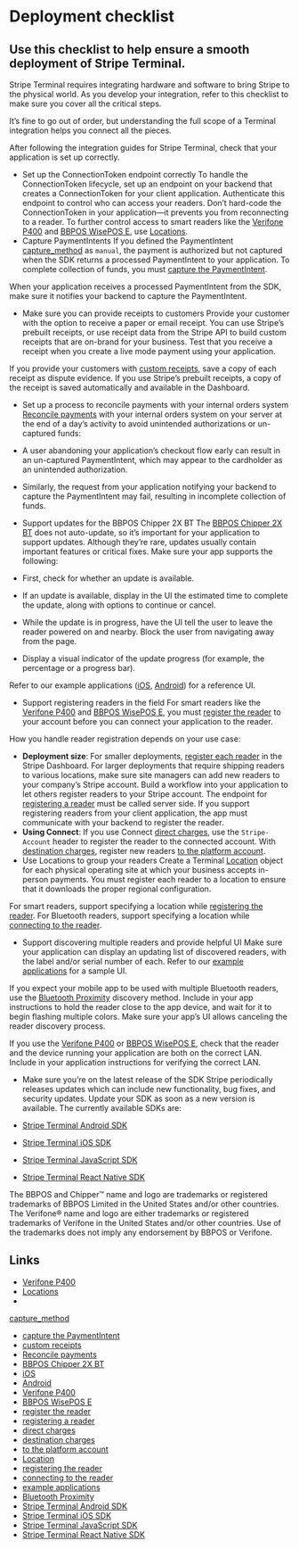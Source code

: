 # Deployment checklist

## Use this checklist to help ensure a smooth deployment of Stripe Terminal.

Stripe Terminal requires integrating hardware and software to bring Stripe to
the physical world. As you develop your integration, refer to this checklist to
make sure you cover all the critical steps.

It’s fine to go out of order, but understanding the full scope of a Terminal
integration helps you connect all the pieces.

After following the integration guides for Stripe Terminal, check that your
application is set up correctly.

- Set up the ConnectionToken endpoint correctly
To handle the ConnectionToken lifecycle, set up an endpoint on your backend that
creates a ConnectionToken for your client application. Authenticate this
endpoint to control who can access your readers. Don’t hard-code the
ConnectionToken in your application—it prevents you from reconnecting to a
reader. To further control access to smart readers like the [Verifone
P400](https://docs.stripe.com/terminal/payments/connect-reader?reader-type=smart)
and [BBPOS WisePOS
E](https://docs.stripe.com/terminal/payments/connect-reader?reader-type=smart),
use [Locations](https://docs.stripe.com/terminal/fleet/locations-and-zones).
- Capture PaymentIntents
If you defined the PaymentIntent
[capture_method](https://docs.stripe.com/api/payment_intents/object#payment_intent_object-capture_method)
as `manual`, the payment is authorized but not captured when the SDK returns a
processed PaymentIntent to your application. To complete collection of funds,
you must [capture the
PaymentIntent](https://docs.stripe.com/terminal/payments/collect-card-payment#capture-payment).

When your application receives a processed PaymentIntent from the SDK, make sure
it notifies your backend to capture the PaymentIntent.
- Make sure you can provide receipts to customers
Provide your customer with the option to receive a paper or email receipt. You
can use Stripe’s prebuilt receipts, or use receipt data from the Stripe API to
build custom receipts that are on-brand for your business. Test that you receive
a receipt when you create a live mode payment using your application.

If you provide your customers with [custom
receipts](https://docs.stripe.com/terminal/features/receipts#custom), save a
copy of each receipt as dispute evidence. If you use Stripe’s prebuilt receipts,
a copy of the receipt is saved automatically and available in the Dashboard.
- Set up a process to reconcile payments with your internal orders system
[Reconcile
payments](https://docs.stripe.com/terminal/payments/collect-card-payment#reconciling)
with your internal orders system on your server at the end of a day’s activity
to avoid unintended authorizations or un-captured funds:

- A user abandoning your application’s checkout flow early can result in an
un-captured PaymentIntent, which may appear to the cardholder as an unintended
authorization.
- Similarly, the request from your application notifying your backend to capture
the PaymentIntent may fail, resulting in incomplete collection of funds.
- Support updates for the BBPOS Chipper 2X BT
The [BBPOS Chipper 2X
BT](https://docs.stripe.com/terminal/readers/bbpos-chipper2xbt) does not
auto-update, so it’s important for your application to support updates. Although
they’re rare, updates usually contain important features or critical fixes. Make
sure your app supports the following:

- First, check for whether an update is available.
- If an update is available, display in the UI the estimated time to complete
the update, along with options to continue or cancel.
- While the update is in progress, have the UI tell the user to leave the reader
powered on and nearby. Block the user from navigating away from the page.
- Display a visual indicator of the update progress (for example, the percentage
or a progress bar).

Refer to our example applications
([iOS](https://github.com/stripe/stripe-terminal-ios),
[Android](https://github.com/stripe/stripe-terminal-android)) for a reference
UI.
- Support registering readers in the field
For smart readers like the [Verifone
P400](https://docs.stripe.com/terminal/readers/verifone-p400) and [BBPOS WisePOS
E](https://docs.stripe.com/terminal/readers/bbpos-wisepos-e), you must [register
the reader](https://docs.stripe.com/terminal/fleet/register-readers) to your
account before you can connect your application to the reader.

How you handle reader registration depends on your use case:

- **Deployment size**: For smaller deployments, [register each
reader](https://docs.stripe.com/terminal/fleet/register-readers) in the Stripe
Dashboard. For larger deployments that require shipping readers to various
locations, make sure site managers can add new readers to your company’s Stripe
account. Build a workflow into your application to let others register readers
to your Stripe account. The endpoint for [registering a
reader](https://docs.stripe.com/api/terminal/readers/create) must be called
server side. If you support registering readers from your client application,
the app must communicate with your backend to register the reader.
- **Using Connect**: If you use Connect [direct
charges](https://docs.stripe.com/connect/direct-charges), use the
`Stripe-Account` header to register the reader to the connected account. With
[destination charges](https://docs.stripe.com/connect/destination-charges),
register new readers [to the platform
account](https://docs.stripe.com/terminal/features/connect).
- Use Locations to group your readers
Create a Terminal
[Location](https://docs.stripe.com/api/terminal/locations/create) object for
each physical operating site at which your business accepts in-person payments.
You must register each reader to a location to ensure that it downloads the
proper regional configuration.

For smart readers, support specifying a location while [registering the
reader](https://docs.stripe.com/terminal/fleet/register-readers#smart-readers).
For Bluetooth readers, support specifying a location while [connecting to the
reader](https://docs.stripe.com/terminal/fleet/register-readers#bluetooth-readers).
- Support discovering multiple readers and provide helpful UI
Make sure your application can display an updating list of discovered readers,
with the label and/or serial number of each. Refer to our [example
applications](https://docs.stripe.com/terminal/example-applications) for a
sample UI.

If you expect your mobile app to be used with multiple Bluetooth readers, use
the [Bluetooth
Proximity](https://docs.stripe.com/terminal/payments/connect-reader?terminal-sdk-platform=ios&reader-type=bluetooth#bluetooth-proximity)
discovery method. Include in your app instructions to hold the reader close to
the app device, and wait for it to begin flashing multiple colors. Make sure
your app’s UI allows canceling the reader discovery process.

If you use the [Verifone
P400](https://docs.stripe.com/terminal/readers/verifone-p400) or [BBPOS WisePOS
E](https://docs.stripe.com/terminal/readers/bbpos-wisepos-e), check that the
reader and the device running your application are both on the correct LAN.
Include in your application instructions for verifying the correct LAN.
- Make sure you’re on the latest release of the SDK
Stripe periodically releases updates which can include new functionality, bug
fixes, and security updates. Update your SDK as soon as a new version is
available. The currently available SDKs are:

- [Stripe Terminal Android
SDK](https://github.com/stripe/stripe-terminal-android/releases)
- [Stripe Terminal iOS
SDK](https://github.com/stripe/stripe-terminal-ios/releases)
- [Stripe Terminal JavaScript
SDK](https://docs.stripe.com/terminal/references/api/js-sdk#changelog)
- [Stripe Terminal React Native
SDK](https://github.com/stripe/stripe-terminal-react-native)

The BBPOS and Chipper™ name and logo are trademarks or registered trademarks of
BBPOS Limited in the United States and/or other countries. The Verifone® name
and logo are either trademarks or registered trademarks of Verifone in the
United States and/or other countries. Use of the trademarks does not imply any
endorsement by BBPOS or Verifone.

## Links

- [Verifone
P400](https://docs.stripe.com/terminal/payments/connect-reader?reader-type=smart)
- [Locations](https://docs.stripe.com/terminal/fleet/locations-and-zones)
-
[capture_method](https://docs.stripe.com/api/payment_intents/object#payment_intent_object-capture_method)
- [capture the
PaymentIntent](https://docs.stripe.com/terminal/payments/collect-card-payment#capture-payment)
- [custom receipts](https://docs.stripe.com/terminal/features/receipts#custom)
- [Reconcile
payments](https://docs.stripe.com/terminal/payments/collect-card-payment#reconciling)
- [BBPOS Chipper 2X
BT](https://docs.stripe.com/terminal/readers/bbpos-chipper2xbt)
- [iOS](https://github.com/stripe/stripe-terminal-ios)
- [Android](https://github.com/stripe/stripe-terminal-android)
- [Verifone P400](https://docs.stripe.com/terminal/readers/verifone-p400)
- [BBPOS WisePOS E](https://docs.stripe.com/terminal/readers/bbpos-wisepos-e)
- [register the reader](https://docs.stripe.com/terminal/fleet/register-readers)
- [registering a reader](https://docs.stripe.com/api/terminal/readers/create)
- [direct charges](https://docs.stripe.com/connect/direct-charges)
- [destination charges](https://docs.stripe.com/connect/destination-charges)
- [to the platform account](https://docs.stripe.com/terminal/features/connect)
- [Location](https://docs.stripe.com/api/terminal/locations/create)
- [registering the
reader](https://docs.stripe.com/terminal/fleet/register-readers#smart-readers)
- [connecting to the
reader](https://docs.stripe.com/terminal/fleet/register-readers#bluetooth-readers)
- [example applications](https://docs.stripe.com/terminal/example-applications)
- [Bluetooth
Proximity](https://docs.stripe.com/terminal/payments/connect-reader?terminal-sdk-platform=ios&reader-type=bluetooth#bluetooth-proximity)
- [Stripe Terminal Android
SDK](https://github.com/stripe/stripe-terminal-android/releases)
- [Stripe Terminal iOS
SDK](https://github.com/stripe/stripe-terminal-ios/releases)
- [Stripe Terminal JavaScript
SDK](https://docs.stripe.com/terminal/references/api/js-sdk#changelog)
- [Stripe Terminal React Native
SDK](https://github.com/stripe/stripe-terminal-react-native)